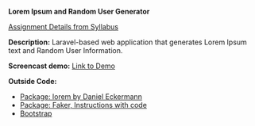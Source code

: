 **Lorem Ipsum and Random User Generator**

[Assignment Details from Syllabus](https://github.com/susanBuck/dwa15-archive/blob/master/2016-Spring/site/05_Projects/07_P3.md)

**Description:**
Laravel-based web application that generates Lorem Ipsum text and Random User Information. 

**Screencast demo:** [Link to Demo](http://screencast.com/t/cTHxbjpbc)

**Outside Code:**

* [Package: lorem by Daniel Eckermann](http://packalyst.com/packages/package/ecrmnn/lorem)
* [Package: Faker, Instructions with code](http://www.tutorials.kode-blog.com/laravel-5-faker-tutorial)
* [Bootstrap](http://getbootstrap.com/)
